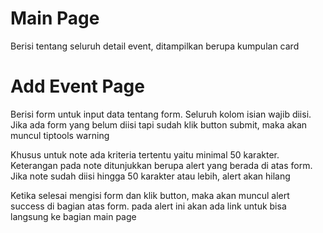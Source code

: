 # Main Page
Berisi tentang seluruh detail event, ditampilkan berupa kumpulan card

# Add Event Page
Berisi form untuk input data tentang form. Seluruh kolom isian wajib diisi. Jika ada form yang belum diisi tapi sudah klik button submit, maka akan muncul tiptools warning

Khusus untuk note ada kriteria tertentu yaitu minimal 50 karakter. Keterangan pada note ditunjukkan berupa alert yang berada di atas form. Jika note sudah diisi hingga 50 karakter atau lebih, alert akan hilang

Ketika selesai mengisi form dan klik button, maka akan muncul alert success di bagian atas form. pada alert ini akan ada link untuk bisa langsung ke bagian main page

